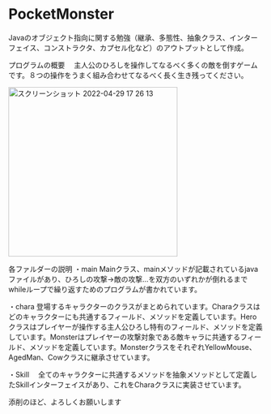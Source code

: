 # PocketMonster
Javaのオブジェクト指向に関する勉強（継承、多態性、抽象クラス、インターフェイス、コンストラクタ、カプセル化など）のアウトプットとして作成。

プログラムの概要
　主人公のひろしを操作してなるべく多くの敵を倒すゲームです。８つの操作をうまく組み合わせてなるべく長く生き残ってください。
 
<img width="334" alt="スクリーンショット 2022-04-29 17 26 13" src="https://user-images.githubusercontent.com/103112285/165909875-e01f745e-4164-4ac1-b82b-16bd7d4d842b.png">

各ファルダーの説明
・main
 Mainクラス、mainメソッドが記載されているjavaファイルがあり、ひろしの攻撃→敵の攻撃...を双方のいずれかが倒れるまでwhileループで繰り返すためのプログラムが書かれています。
 
・chara
 登場するキャラクターのクラスがまとめられています。Charaクラスはどのキャラクターにも共通するフィールド、メソッドを定義しています。Heroクラスはプレイヤーが操作する主人公ひろし特有のフィールド、メソッドを定義しています。Monsterはプレイヤーの攻撃対象である敵キャラに共通するフィールド、メソッドを定義しています。MonsterクラスをそれぞれYellowMouse、AgedMan、Cowクラスに継承させています。
 
・Skill
　全てのキャラクターに共通するメソッドを抽象メソッドとして定義したSkillインターフェイスがあり、これをCharaクラスに実装させています。
 
添削のほど、よろしくお願いします
